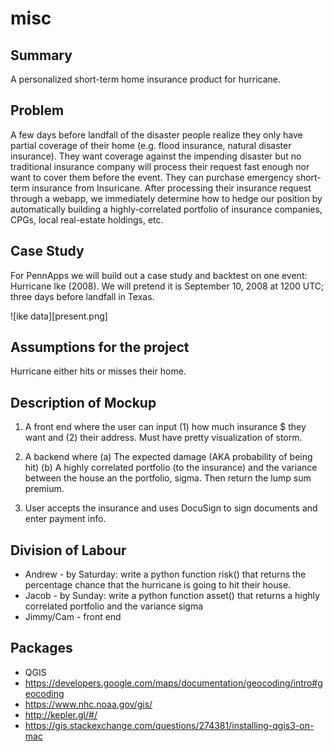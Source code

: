 # misc

## Summary

A personalized short-term home insurance product for hurricane.

## Problem

 A few days before landfall of the disaster people realize they only have partial coverage of their home (e.g. flood insurance, natural disaster insurance). They want coverage against the impending disaster but no traditional insurance company will process their request fast enough nor want to cover them before the event. They can purchase emergency short-term insurance from Insuricane. After processing their insurance request through a webapp, we immediately determine how to hedge our position by automatically building a highly-correlated portfolio of insurance companies, CPGs, local real-estate holdings, etc.  

## Case Study

For PennApps we will build out a case study and backtest on one event: Hurricane Ike (2008). We will pretend it is September 10, 2008 at 1200 UTC; three days before landfall in Texas.

![ike data][present.png]

## Assumptions for the project

Hurricane either hits or misses their home.

## Description of Mockup

1. A front end where the user can input (1) how much insurance $ they want and (2) their address. Must have pretty visualization of storm.
2. A backend where
  (a) The expected damage (AKA probability of being hit)
  (b) A highly correlated portfolio (to the insurance) and the variance between the house an the portfolio, sigma. Then return the lump sum premium.
  
3. User accepts the insurance and uses DocuSign to sign documents and enter payment info.

## Division of Labour

* Andrew - by Saturday: write a python function risk() that returns the percentage chance that the hurricane is going to hit their house.
* Jacob - by Sunday: write a python function asset() that returns a highly correlated portfolio and the variance sigma
* Jimmy/Cam - front end

## Packages
* QGIS
* https://developers.google.com/maps/documentation/geocoding/intro#geocoding
* https://www.nhc.noaa.gov/gis/
* http://kepler.gl/#/
* https://gis.stackexchange.com/questions/274381/installing-qgis3-on-mac
